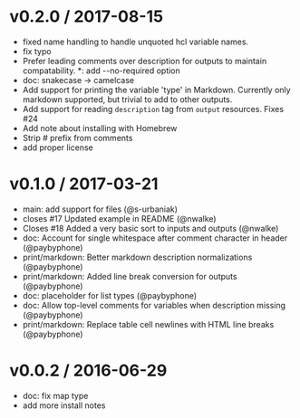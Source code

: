 

v0.2.0 / 2017-08-15
===================

  * fixed name handling to handle unquoted hcl variable names.
  * fix typo
  * Prefer leading comments over description for outputs to maintain compatability.
  *: add --no-required option
  * doc: snakecase -> camelcase
  * Add support for printing the variable 'type' in Markdown. Currently only markdown supported, but trivial to add to other outputs.
  * Add support for reading `description` tag from `output` resources. Fixes #24
  * Add note about installing with Homebrew
  * Strip # prefix from comments
  * add proper license

v0.1.0 / 2017-03-21
==================

  * main: add support for files (@s-urbaniak)
  * closes #17 Updated example in README (@nwalke)
  * Closes #18 Added a very basic sort to inputs and outputs (@nwalke)
  * doc: Account for single whitespace after comment character in header (@paybyphone)
  * print/markdown: Better markdown description normalizations (@paybyphone)
  * print/markdown: Added line break conversion for outputs (@paybyphone)
  * doc: placeholder for list types (@paybyphone)
  * doc: Allow top-level comments for variables when description missing (@paybyphone)
  * print/markdown: Replace table cell newlines with HTML line breaks (@paybyphone)


v0.0.2 / 2016-06-29
==================

  * doc: fix map type
  * add more install notes
